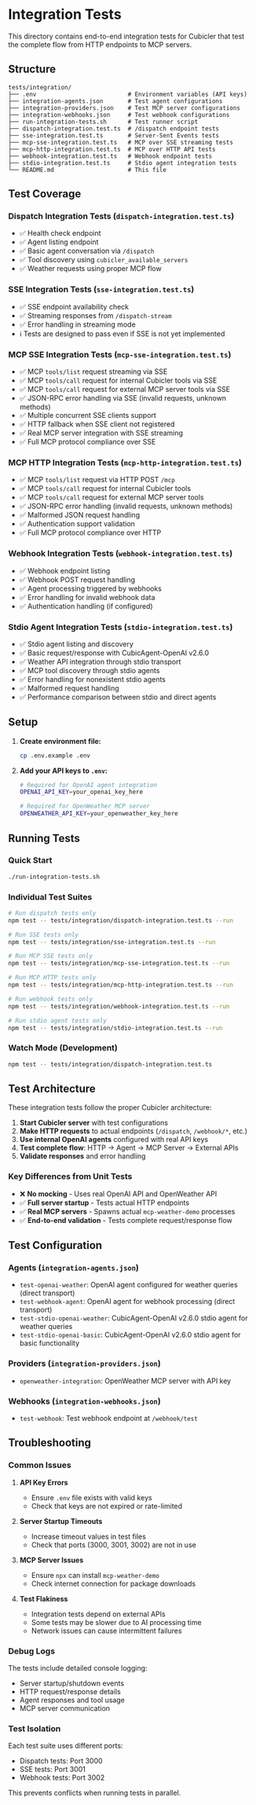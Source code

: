 # Integration Tests

This directory contains end-to-end integration tests for Cubicler that test the complete flow from HTTP endpoints to MCP servers.

## Structure

```
tests/integration/
├── .env                          # Environment variables (API keys)
├── integration-agents.json       # Test agent configurations
├── integration-providers.json    # Test MCP server configurations  
├── integration-webhooks.json     # Test webhook configurations
├── run-integration-tests.sh      # Test runner script
├── dispatch-integration.test.ts  # /dispatch endpoint tests
├── sse-integration.test.ts       # Server-Sent Events tests
├── mcp-sse-integration.test.ts   # MCP over SSE streaming tests
├── mcp-http-integration.test.ts  # MCP over HTTP API tests
├── webhook-integration.test.ts   # Webhook endpoint tests
├── stdio-integration.test.ts     # Stdio agent integration tests
└── README.md                     # This file
```

## Test Coverage

### Dispatch Integration Tests (`dispatch-integration.test.ts`)

- ✅ Health check endpoint
- ✅ Agent listing endpoint
- ✅ Basic agent conversation via `/dispatch`
- ✅ Tool discovery using `cubicler_available_servers`
- ✅ Weather requests using proper MCP flow

### SSE Integration Tests (`sse-integration.test.ts`)

- ✅ SSE endpoint availability check
- ✅ Streaming responses from `/dispatch-stream`
- ✅ Error handling in streaming mode
- ℹ️  Tests are designed to pass even if SSE is not yet implemented

### MCP SSE Integration Tests (`mcp-sse-integration.test.ts`)

- ✅ MCP `tools/list` request streaming via SSE
- ✅ MCP `tools/call` request for internal Cubicler tools via SSE
- ✅ MCP `tools/call` request for external MCP server tools via SSE
- ✅ JSON-RPC error handling via SSE (invalid requests, unknown methods)
- ✅ Multiple concurrent SSE clients support
- ✅ HTTP fallback when SSE client not registered
- ✅ Real MCP server integration with SSE streaming
- ✅ Full MCP protocol compliance over SSE

### MCP HTTP Integration Tests (`mcp-http-integration.test.ts`)

- ✅ MCP `tools/list` request via HTTP POST `/mcp`
- ✅ MCP `tools/call` request for internal Cubicler tools
- ✅ MCP `tools/call` request for external MCP server tools
- ✅ JSON-RPC error handling (invalid requests, unknown methods)
- ✅ Malformed JSON request handling
- ✅ Authentication support validation
- ✅ Full MCP protocol compliance over HTTP

### Webhook Integration Tests (`webhook-integration.test.ts`)

- ✅ Webhook endpoint listing
- ✅ Webhook POST request handling
- ✅ Agent processing triggered by webhooks
- ✅ Error handling for invalid webhook data
- ✅ Authentication handling (if configured)

### Stdio Agent Integration Tests (`stdio-integration.test.ts`)

- ✅ Stdio agent listing and discovery
- ✅ Basic request/response with CubicAgent-OpenAI v2.6.0
- ✅ Weather API integration through stdio transport
- ✅ MCP tool discovery through stdio agents
- ✅ Error handling for nonexistent stdio agents
- ✅ Malformed request handling
- ✅ Performance comparison between stdio and direct agents

## Setup

1. **Create environment file:**

   ```bash
   cp .env.example .env
   ```

2. **Add your API keys to `.env`:**

   ```bash
   # Required for OpenAI agent integration
   OPENAI_API_KEY=your_openai_key_here
   
   # Required for OpenWeather MCP server
   OPENWEATHER_API_KEY=your_openweather_key_here
   ```

## Running Tests

### Quick Start

```bash
./run-integration-tests.sh
```

### Individual Test Suites

```bash
# Run dispatch tests only
npm test -- tests/integration/dispatch-integration.test.ts --run

# Run SSE tests only  
npm test -- tests/integration/sse-integration.test.ts --run

# Run MCP SSE tests only
npm test -- tests/integration/mcp-sse-integration.test.ts --run

# Run MCP HTTP tests only
npm test -- tests/integration/mcp-http-integration.test.ts --run

# Run webhook tests only
npm test -- tests/integration/webhook-integration.test.ts --run

# Run stdio agent tests only
npm test -- tests/integration/stdio-integration.test.ts --run
```

### Watch Mode (Development)

```bash
npm test -- tests/integration/dispatch-integration.test.ts
```

## Test Architecture

These integration tests follow the proper Cubicler architecture:

1. **Start Cubicler server** with test configurations
2. **Make HTTP requests** to actual endpoints (`/dispatch`, `/webhook/*`, etc.)
3. **Use internal OpenAI agents** configured with real API keys
4. **Test complete flow**: HTTP → Agent → MCP Server → External APIs
5. **Validate responses** and error handling

### Key Differences from Unit Tests

- ❌ **No mocking** - Uses real OpenAI API and OpenWeather API
- ✅ **Full server startup** - Tests actual HTTP endpoints
- ✅ **Real MCP servers** - Spawns actual `mcp-weather-demo` processes
- ✅ **End-to-end validation** - Tests complete request/response flow

## Test Configuration

### Agents (`integration-agents.json`)

- `test-openai-weather`: OpenAI agent configured for weather queries (direct transport)
- `test-webhook-agent`: OpenAI agent for webhook processing (direct transport)
- `test-stdio-openai-weather`: CubicAgent-OpenAI v2.6.0 stdio agent for weather queries
- `test-stdio-openai-basic`: CubicAgent-OpenAI v2.6.0 stdio agent for basic functionality

### Providers (`integration-providers.json`)  

- `openweather-integration`: OpenWeather MCP server with API key

### Webhooks (`integration-webhooks.json`)

- `test-webhook`: Test webhook endpoint at `/webhook/test`

## Troubleshooting

### Common Issues

1. **API Key Errors**
   - Ensure `.env` file exists with valid keys
   - Check that keys are not expired or rate-limited

2. **Server Startup Timeouts**
   - Increase timeout values in test files
   - Check that ports (3000, 3001, 3002) are not in use

3. **MCP Server Issues**
   - Ensure `npx` can install `mcp-weather-demo`
   - Check internet connection for package downloads

4. **Test Flakiness**
   - Integration tests depend on external APIs
   - Some tests may be slower due to AI processing time
   - Network issues can cause intermittent failures

### Debug Logs

The tests include detailed console logging:

- Server startup/shutdown events
- HTTP request/response details  
- Agent responses and tool usage
- MCP server communication

### Test Isolation

Each test suite uses different ports:

- Dispatch tests: Port 3000
- SSE tests: Port 3001  
- Webhook tests: Port 3002

This prevents conflicts when running tests in parallel.
